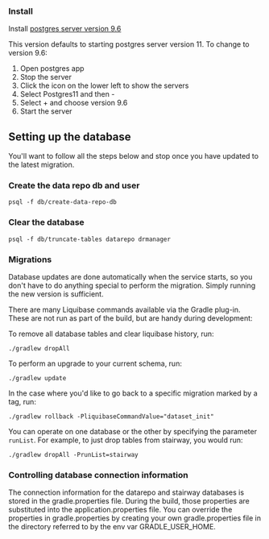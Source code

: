 ### Install

Install [postgres server version 9.6](https://github.com/PostgresApp/PostgresApp/releases/download/v2.2/Postgres-2.2-9.5-9.6-10-11.dmg)

This version defaults to starting postgres server version 11. To change to version 9.6:

1. Open postgres app
2. Stop the server
2. Click the icon on the lower left to show the servers
3. Select Postgres11 and then -
4. Select + and choose version 9.6
5. Start the server

## Setting up the database
You'll want to follow all the steps below and stop once you have updated to the latest migration.

### Create the data repo db and user

    psql -f db/create-data-repo-db

### Clear the database

    psql -f db/truncate-tables datarepo drmanager

### Migrations

Database updates are done automatically when the service starts, so you don't have to do anything
special to perform the migration. Simply running the new version is sufficient.

There are many Liquibase commands available via the Gradle plug-in. These are not run as
part of the build, but are handy during development:

To remove all database tables and clear liquibase history, run:

    ./gradlew dropAll

To perform an upgrade to your current schema, run:

    ./gradlew update

In the case where you'd like to go back to a specific migration marked by a tag, run:

    ./gradlew rollback -PliquibaseCommandValue="dataset_init"

You can operate on one database or the other by specifying the parameter `runList`. For example, to
just drop tables from stairway, you would run:

    ./gradlew dropAll -PrunList=stairway

### Controlling database connection information

The connection information for the datarepo and stairway databases is stored in the
gradle.properties file. During the build, those properties are substituted into the
application.properties file. You can override the properties in gradle.properties by
creating your own gradle.properties file in the directory referred to by the env var
GRADLE_USER_HOME.
